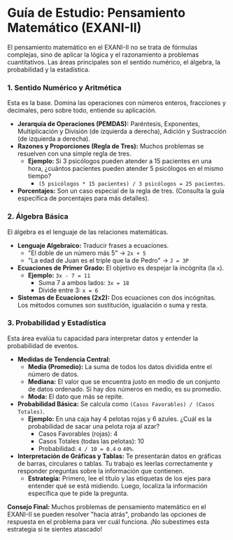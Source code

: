 # Guía de Estudio: Pensamiento Matemático (EXANI-II)

El pensamiento matemático en el EXANI-II no se trata de fórmulas complejas, sino de aplicar la lógica y el razonamiento a problemas cuantitativos. Las áreas principales son el sentido numérico, el álgebra, la probabilidad y la estadística.

### 1. Sentido Numérico y Aritmética

Esta es la base. Domina las operaciones con números enteros, fracciones y decimales, pero sobre todo, entiende su aplicación.

- **Jerarquía de Operaciones (PEMDAS):** Paréntesis, Exponentes, Multiplicación y División (de izquierda a derecha), Adición y Sustracción (de izquierda a derecha).
- **Razones y Proporciones (Regla de Tres):** Muchos problemas se resuelven con una simple regla de tres.
  - **Ejemplo:** Si 3 psicólogos pueden atender a 15 pacientes en una hora, ¿cuántos pacientes pueden atender 5 psicólogos en el mismo tiempo?
    - `(5 psicólogos * 15 pacientes) / 3 psicólogos = 25 pacientes`.
- **Porcentajes:** Son un caso especial de la regla de tres. (Consulta la guía específica de porcentajes para más detalles).

### 2. Álgebra Básica

El álgebra es el lenguaje de las relaciones matemáticas.

- **Lenguaje Algebraico:** Traducir frases a ecuaciones.
  - "El doble de un número más 5" -> `2x + 5`
  - "La edad de Juan es el triple que la de Pedro" -> `J = 3P`
- **Ecuaciones de Primer Grado:** El objetivo es despejar la incógnita (la `x`).
  - **Ejemplo:** `3x - 7 = 11`
    - Suma 7 a ambos lados: `3x = 18`
    - Divide entre 3: `x = 6`
- **Sistemas de Ecuaciones (2x2):** Dos ecuaciones con dos incógnitas. Los métodos comunes son sustitución, igualación o suma y resta.

### 3. Probabilidad y Estadística

Esta área evalúa tu capacidad para interpretar datos y entender la probabilidad de eventos.

- **Medidas de Tendencia Central:**
  - **Media (Promedio):** La suma de todos los datos dividida entre el número de datos.
  - **Mediana:** El valor que se encuentra justo en medio de un conjunto de datos ordenado. Si hay dos números en medio, es su promedio.
  - **Moda:** El dato que más se repite.
- **Probabilidad Básica:** Se calcula como `(Casos Favorables) / (Casos Totales)`.
  - **Ejemplo:** En una caja hay 4 pelotas rojas y 6 azules. ¿Cuál es la probabilidad de sacar una pelota roja al azar?
    - Casos Favorables (rojas): 4
    - Casos Totales (todas las pelotas): 10
    - Probabilidad: `4 / 10 = 0.4` o `40%`.
- **Interpretación de Gráficas y Tablas:** Te presentarán datos en gráficas de barras, circulares o tablas. Tu trabajo es leerlas correctamente y responder preguntas sobre la información que contienen.
  - **Estrategia:** Primero, lee el título y las etiquetas de los ejes para entender qué se está midiendo. Luego, localiza la información específica que te pide la pregunta.

**Consejo Final:** Muchos problemas de pensamiento matemático en el EXANI-II se pueden resolver "hacia atrás", probando las opciones de respuesta en el problema para ver cuál funciona. ¡No subestimes esta estrategia si te sientes atascado!
